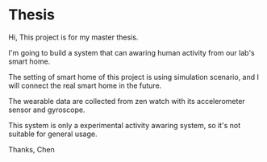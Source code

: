# Thesis

Hi, This project is for my master thesis.

I'm going to build a system that can awaring human activity from our lab's smart home.

The setting of smart home of this project is using simulation scenario, and I will connect the real smart home in the future.

The wearable data are collected from zen watch with its accelerometer sensor and gyroscope.

This system is only a experimental activity awaring system, so it's not suitable for general usage.

Thanks,
Chen
